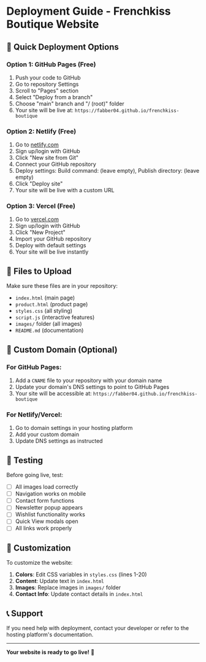 # Deployment Guide - Frenchkiss Boutique Website

## 🚀 Quick Deployment Options

### Option 1: GitHub Pages (Free)
1. Push your code to GitHub
2. Go to repository Settings
3. Scroll to "Pages" section
4. Select "Deploy from a branch"
5. Choose "main" branch and "/ (root)" folder
6. Your site will be live at: `https://fabber04.github.io/frenchkiss-boutique`

### Option 2: Netlify (Free)
1. Go to [netlify.com](https://netlify.com)
2. Sign up/login with GitHub
3. Click "New site from Git"
4. Connect your GitHub repository
5. Deploy settings: Build command: (leave empty), Publish directory: (leave empty)
6. Click "Deploy site"
7. Your site will be live with a custom URL

### Option 3: Vercel (Free)
1. Go to [vercel.com](https://vercel.com)
2. Sign up/login with GitHub
3. Click "New Project"
4. Import your GitHub repository
5. Deploy with default settings
6. Your site will be live instantly

## 📁 Files to Upload

Make sure these files are in your repository:
- `index.html` (main page)
- `product.html` (product page)
- `styles.css` (all styling)
- `script.js` (interactive features)
- `images/` folder (all images)
- `README.md` (documentation)

## 🔧 Custom Domain (Optional)

### For GitHub Pages:
1. Add a `CNAME` file to your repository with your domain name
2. Update your domain's DNS settings to point to GitHub Pages
3. Your site will be accessible at: `https://fabber04.github.io/frenchkiss-boutique`

### For Netlify/Vercel:
1. Go to domain settings in your hosting platform
2. Add your custom domain
3. Update DNS settings as instructed

## 📱 Testing

Before going live, test:
- [ ] All images load correctly
- [ ] Navigation works on mobile
- [ ] Contact form functions
- [ ] Newsletter popup appears
- [ ] Wishlist functionality works
- [ ] Quick View modals open
- [ ] All links work properly

## 🎨 Customization

To customize the website:
1. **Colors**: Edit CSS variables in `styles.css` (lines 1-20)
2. **Content**: Update text in `index.html`
3. **Images**: Replace images in `images/` folder
4. **Contact Info**: Update contact details in `index.html`

## 📞 Support

If you need help with deployment, contact your developer or refer to the hosting platform's documentation.

---

**Your website is ready to go live!** 🌟

